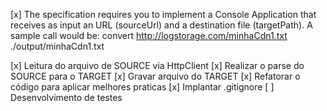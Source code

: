 [x]  The specification requires you to implement a Console Application that receives as input an URL (sourceUrl) and a destination file (targetPath). 
    A sample call would be:
    convert http://logstorage.com/minhaCdn1.txt ./output/minhaCdn1.txt

[x]  Leitura do arquivo de SOURCE via HttpClient
[x]  Realizar o parse do SOURCE para o TARGET
[x]  Gravar arquivo do TARGET
[x]  Refatorar o código para aplicar melhores praticas
[x]  Implantar .gitignore
[ ]  Desenvolvimento de testes

